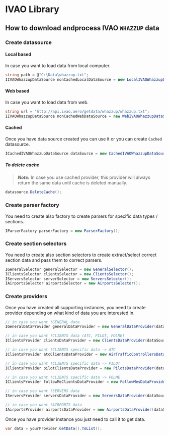 # IVAO Library

## How to download andprocess IVAO `WHAZZUP` data

### Create datasource


#### Local based

In case you want to load data from local computer.

```csharp
string path = @"C:\Data\whazzup.txt";
IIVAOWhazzupDataSource nonCachedLocalDataSource = new LocalIVAOWhazzupDataSource(path);
```

#### Web based

In case you want to load data from web.

```csharp
string url = "http://api.ivao.aero/getdata/whazzup/whazzup.txt";
IIVAOWhazzupDataSource nonCachedWebDataSource = new WebIVAOWhazzupDataSource(url);
```

#### Cached

Once you have data source created you can use it or you can create `Cached` datasource.

```csharp
ICachedIVAOWhazzupDataSource dataSource = new CachedIVAOWhazzupDataSource(nonCachedWebDataSource);
``` 

##### To delete cache

> **_Note:_** In case you use cached provider, this provider will always return the same data until cache is deleted manually.

```csharp
datasource.DeleteCache();
```

### Create parser factory

You need to create also factory to create parsers for specific data types / sections.

```csharp
IParserFactory parserFactory = new ParserFactory();
```


### Create section selectors

You need to create also section selectors to create extract/select correct section data and pass them to correct parsers.

```csharp
IGeneralSelector generalSelector = new GeneralSelector();
IClientsSelector clientsSelector = new ClientsSelector();
IServersSelector serverSelector = new ServersSelector();
IAirportsSelector airportsSelector = new AirportsSelector();
```

### Create providers

Once you have created all supporting instances, you need to create provider depending on what kind of data you are interested in.

```csharp
// in case you want !GENERAL data
IGeneralDataProvider generalDataProvider = new GeneralDataProvider(dataSource, parserFactory, generalSelector);

// in case you want !CLIENTS data (ATC, PILOT, FOLME)
IClientsProvider clientsDataProvider = new ClientsDataProvider(dataSource, parserFactory, clientsSelector);

// in case you want !CLIENTS specific data -> ATC
IClientsProvider atcClientsDataProvider = new AirTrafficControllersDataProvider(dataSource, parserFactory, clientsSelector);

// in case you want !CLIENTS specific data -> PILOT
IClientsProvider pilotClientsDataProvider = new PilotsDataProvider(dataSource, parserFactory, clientsSelector);

// in case you want !CLIENTS specific data -> FOLME
IClientsProvider followMeClientsDataProvider = new FollowMesDataProvider(dataSource, parserFactory, clientsSelector);

// in case you want !SERVERS data
IServersProvider serversDataProvider = new ServersDataProvider(dataSource, parserFactory, serverSelector);

// in case you want !AIRPORTS data
IAirportsProvider airportsDataProvider = new AirportsDataProvider(dataSource, parserFactory, airportsSelector);
```

Once you have provider instance you just need to call it to get data.

```csharp
var data = yourProvider.GetData().ToList();
```
